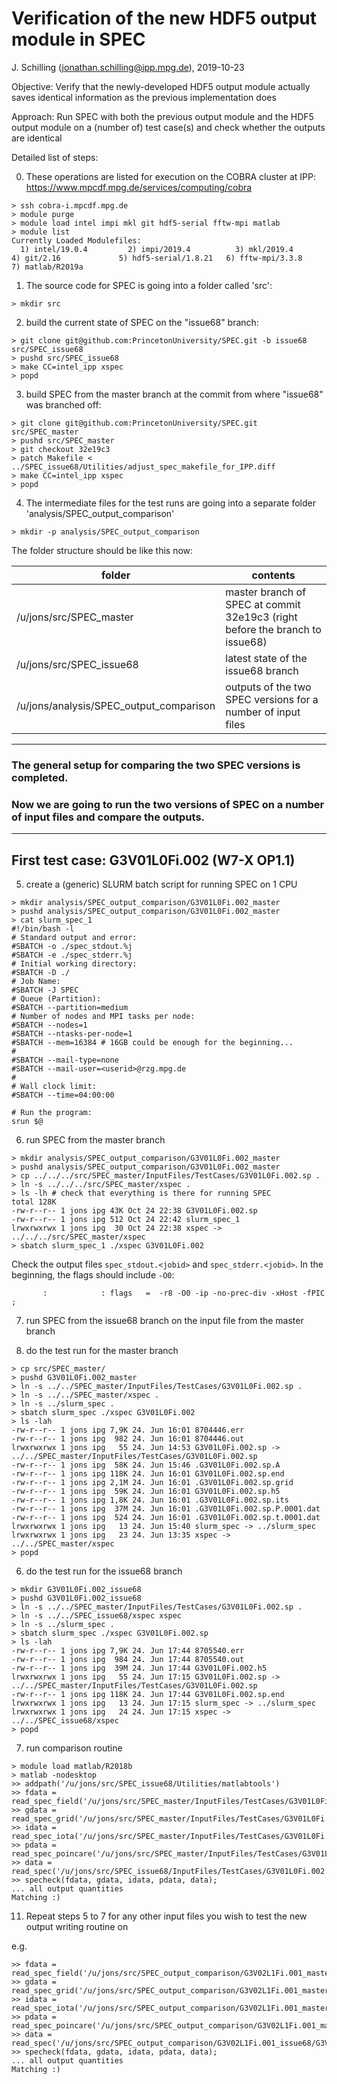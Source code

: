 Verification of the new HDF5 output module in SPEC
======

J. Schilling (jonathan.schilling@ipp.mpg.de), 2019-10-23

Objective: Verify that the newly-developed HDF5 output module actually saves identical information
           as the previous implementation does

Approach:  Run SPEC with both the previous output module and the HDF5 output module on a (number of) test case(s)
           and check whether the outputs are identical

Detailed list of steps:

0. These operations are listed for execution on the COBRA cluster at IPP: https://www.mpcdf.mpg.de/services/computing/cobra
```
> ssh cobra-i.mpcdf.mpg.de
> module purge
> module load intel impi mkl git hdf5-serial fftw-mpi matlab
> module list
Currently Loaded Modulefiles:
  1) intel/19.0.4         2) impi/2019.4          3) mkl/2019.4           4) git/2.16             5) hdf5-serial/1.8.21   6) fftw-mpi/3.3.8       7) matlab/R2019a
```

1. The source code for SPEC is going into a folder called 'src':
```
> mkdir src
```
  
2. build the current state of SPEC on the "issue68" branch:
```
> git clone git@github.com:PrincetonUniversity/SPEC.git -b issue68 src/SPEC_issue68
> pushd src/SPEC_issue68
> make CC=intel_ipp xspec
> popd
```

3. build SPEC from the master branch at the commit from where "issue68" was branched off:
```
> git clone git@github.com:PrincetonUniversity/SPEC.git src/SPEC_master
> pushd src/SPEC_master
> git checkout 32e19c3
> patch Makefile < ../SPEC_issue68/Utilities/adjust_spec_makefile_for_IPP.diff
> make CC=intel_ipp xspec
> popd
```

4. The intermediate files for the test runs are going into a separate folder 'analysis/SPEC_output_comparison'
```
> mkdir -p analysis/SPEC_output_comparison
```

The folder structure should be like this now:

| folder                                  | contents |
| ----------------------------------------|----------|
| /u/jons/src/SPEC_master                 | master branch of SPEC at commit 32e19c3 (right before the branch to issue68) |
| /u/jons/src/SPEC_issue68                | latest state of the issue68 branch |
| /u/jons/analysis/SPEC_output_comparison | outputs of the two SPEC versions for a number of input files |

---
### The general setup for comparing the two SPEC versions is completed.
### Now we are going to run the two versions of SPEC on a number of input files and compare the outputs.
---


## First test case: G3V01L0Fi.002 (W7-X OP1.1)

5. create a (generic) SLURM batch script for running SPEC on 1 CPU
```
> mkdir analysis/SPEC_output_comparison/G3V01L0Fi.002_master
> pushd analysis/SPEC_output_comparison/G3V01L0Fi.002_master
> cat slurm_spec_1
#!/bin/bash -l
# Standard output and error:
#SBATCH -o ./spec_stdout.%j
#SBATCH -e ./spec_stderr.%j
# Initial working directory:
#SBATCH -D ./
# Job Name:
#SBATCH -J SPEC
# Queue (Partition):
#SBATCH --partition=medium
# Number of nodes and MPI tasks per node:
#SBATCH --nodes=1
#SBATCH --ntasks-per-node=1
#SBATCH --mem=16384 # 16GB could be enough for the beginning...
#
#SBATCH --mail-type=none
#SBATCH --mail-user=<userid>@rzg.mpg.de
#
# Wall clock limit:
#SBATCH --time=04:00:00

# Run the program:
srun $@
```

6. run SPEC from the master branch
```
> mkdir analysis/SPEC_output_comparison/G3V01L0Fi.002_master
> pushd analysis/SPEC_output_comparison/G3V01L0Fi.002_master
> cp ../../../src/SPEC_master/InputFiles/TestCases/G3V01L0Fi.002.sp .
> ln -s ../../../src/SPEC_master/xspec .
> ls -lh # check that everything is there for running SPEC
total 128K
-rw-r--r-- 1 jons ipg 43K Oct 24 22:38 G3V01L0Fi.002.sp
-rw-r--r-- 1 jons ipg 512 Oct 24 22:42 slurm_spec_1
lrwxrwxrwx 1 jons ipg  30 Oct 24 22:38 xspec -> ../../../src/SPEC_master/xspec
> sbatch slurm_spec_1 ./xspec G3V01L0Fi.002
```

Check the output files ```spec_stdout.<jobid>``` and ```spec_stderr.<jobid>```.
In the beginning, the flags should include ```-O0```:
```
       :            : flags   =  -r8 -O0 -ip -no-prec-div -xHost -fPIC ; 
```

7. run SPEC from the issue68 branch on the input file from the master branch






3. do the test run for the master branch
```
> cp src/SPEC_master/
> pushd G3V01L0Fi.002_master
> ln -s ../../SPEC_master/InputFiles/TestCases/G3V01L0Fi.002.sp .
> ln -s ../../SPEC_master/xspec .
> ln -s ../slurm_spec .
> sbatch slurm_spec ./xspec G3V01L0Fi.002
> ls -lah
-rw-r--r-- 1 jons ipg 7,9K 24. Jun 16:01 8704446.err
-rw-r--r-- 1 jons ipg  982 24. Jun 16:01 8704446.out
lrwxrwxrwx 1 jons ipg   55 24. Jun 14:53 G3V01L0Fi.002.sp -> ../../SPEC_master/InputFiles/TestCases/G3V01L0Fi.002.sp
-rw-r--r-- 1 jons ipg  58K 24. Jun 15:46 .G3V01L0Fi.002.sp.A
-rw-r--r-- 1 jons ipg 118K 24. Jun 16:01 G3V01L0Fi.002.sp.end
-rw-r--r-- 1 jons ipg 2,1M 24. Jun 16:01 .G3V01L0Fi.002.sp.grid
-rw-r--r-- 1 jons ipg  59K 24. Jun 16:01 G3V01L0Fi.002.sp.h5
-rw-r--r-- 1 jons ipg 1,8K 24. Jun 16:01 .G3V01L0Fi.002.sp.its
-rw-r--r-- 1 jons ipg  37M 24. Jun 16:01 .G3V01L0Fi.002.sp.P.0001.dat
-rw-r--r-- 1 jons ipg  524 24. Jun 16:01 .G3V01L0Fi.002.sp.t.0001.dat
lrwxrwxrwx 1 jons ipg   13 24. Jun 15:40 slurm_spec -> ../slurm_spec
lrwxrwxrwx 1 jons ipg   23 24. Jun 13:35 xspec -> ../../SPEC_master/xspec
> popd
```

6. do the test run for the issue68 branch
```
> mkdir G3V01L0Fi.002_issue68
> pushd G3V01L0Fi.002_issue68
> ln -s ../../SPEC_master/InputFiles/TestCases/G3V01L0Fi.002.sp .
> ln -s ../../SPEC_issue68/xspec xspec
> ln -s ../slurm_spec .
> sbatch slurm_spec ./xspec G3V01L0Fi.002.sp
> ls -lah
-rw-r--r-- 1 jons ipg 7,9K 24. Jun 17:44 8705540.err
-rw-r--r-- 1 jons ipg  984 24. Jun 17:44 8705540.out
-rw-r--r-- 1 jons ipg  39M 24. Jun 17:44 G3V01L0Fi.002.h5
lrwxrwxrwx 1 jons ipg   55 24. Jun 17:15 G3V01L0Fi.002.sp -> ../../SPEC_master/InputFiles/TestCases/G3V01L0Fi.002.sp
-rw-r--r-- 1 jons ipg 118K 24. Jun 17:44 G3V01L0Fi.002.sp.end
lrwxrwxrwx 1 jons ipg   13 24. Jun 17:15 slurm_spec -> ../slurm_spec
lrwxrwxrwx 1 jons ipg   24 24. Jun 17:15 xspec -> ../../SPEC_issue68/xspec
> popd
```

7. run comparison routine
```
> module load matlab/R2018b
> matlab -nodesktop
>> addpath('/u/jons/src/SPEC_issue68/Utilities/matlabtools')
>> fdata = read_spec_field('/u/jons/src/SPEC_master/InputFiles/TestCases/G3V01L0Fi.002.sp.h5');
>> gdata = read_spec_grid('/u/jons/src/SPEC_master/InputFiles/TestCases/G3V01L0Fi.002.sp.h5'); 
>> idata = read_spec_iota('/u/jons/src/SPEC_master/InputFiles/TestCases/G3V01L0Fi.002.sp.h5');
>> pdata = read_spec_poincare('/u/jons/src/SPEC_master/InputFiles/TestCases/G3V01L0Fi.002.sp.h5');
>> data = read_spec('/u/jons/src/SPEC_issue68/InputFiles/TestCases/G3V01L0Fi.002.h5');          
>> specheck(fdata, gdata, idata, pdata, data);
... all output quantities
Matching :)
```

11. Repeat steps 5 to 7 for any other input files you wish to test the new output writing routine on

e.g.
```
>> fdata = read_spec_field('/u/jons/src/SPEC_output_comparison/G3V02L1Fi.001_master/G3V02L1Fi.001.sp.h5');
>> gdata = read_spec_grid('/u/jons/src/SPEC_output_comparison/G3V02L1Fi.001_master/G3V02L1Fi.001.sp.h5');
>> idata = read_spec_iota('/u/jons/src/SPEC_output_comparison/G3V02L1Fi.001_master/G3V02L1Fi.001.sp.h5');
>> pdata = read_spec_poincare('/u/jons/src/SPEC_output_comparison/G3V02L1Fi.001_master/G3V02L1Fi.001.sp.h5');
>> data = read_spec('/u/jons/src/SPEC_output_comparison/G3V02L1Fi.001_issue68/G3V02L1Fi.001.h5');
>> specheck(fdata, gdata, idata, pdata, data);
... all output quantities
Matching :)
```


